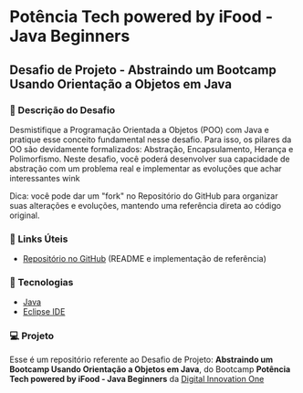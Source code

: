 # Potência Tech powered by iFood - Java Beginners

## Desafio de Projeto - Abstraindo um Bootcamp Usando Orientação a Objetos em Java

### 💬 Descrição do Desafio
Desmistifique a Programação Orientada a Objetos (POO) com Java e pratique esse conceito fundamental nesse desafio. Para isso, os pilares da OO são devidamente formalizados: Abstração, Encapsulamento, Herança e Polimorfismo. Neste desafio, você poderá desenvolver sua capacidade de abstração com um problema real e implementar as evoluções que achar interessantes wink

Dica: você pode dar um "fork" no Repositório do GitHub para organizar suas alterações e evoluções, mantendo uma referência direta ao código original.

### 🔗 Links Úteis
- [Repositório no GitHub](https://github.com/cami-la/desafio-poo-dio) (README e implementação de referência)

### 🚀 Tecnologias
- [Java](https://www.java.com/pt-BR/)
- [Eclipse IDE](https://www.eclipse.org)

### 💻 Projeto
Esse é um repositório referente ao Desafio de Projeto: **Abstraindo um Bootcamp Usando Orientação a Objetos em Java**, do Bootcamp **Potência Tech powered by iFood - Java Beginners** da [Digital Innovation One](https://dio.me/)